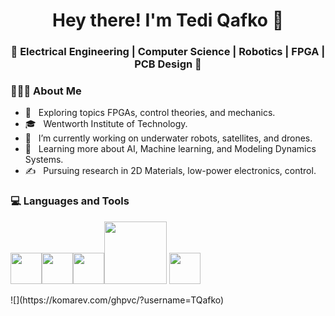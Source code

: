 <h1 align="center">Hey there! I'm Tedi Qafko 👋 </h1>
<h3 align="center">🚀 Electrical Engineering | Computer Science | Robotics | FPGA | PCB Design  🚀</h3>
<!-- <div>
<img width = "35%" align="right" alt="PIC" height="300px" src="https://www.kindpng.com/picc/m/262-2620644_transparent-computer-work-clipart-employee-clipart-hd-png.png" />
<div align="left">  -->
  <h3> 👨🏻‍💻 About Me </h3>

  - 🤔 &nbsp; Exploring topics FPGAs, control theories, and mechanics.
  - 🎓 &nbsp; Wentworth Institute of Technology.
  - 💼 &nbsp; I’m currently working on underwater robots, satellites, and drones.
  - 🌱 &nbsp; Learning more about AI, Machine learning, and Modeling Dynamics Systems.
  - ✍️ &nbsp; Pursuing research in 2D Materials, low-power electronics, control.
</div> 
</div>

<div>
  <h3> 💻 Languages and Tools </h3>
  <p>
   <img src="https://media.giphy.com/media/3rCcV6sC1o2GY/giphy.gif" width="50"><img src="https://i.giphy.com/media/LMt9638dO8dftAjtco/200.webp" width="50"><img src="https://i.giphy.com/media/IdyAQJVN2kVPNUrojM/200.webp" width="50"><img src="https://media.giphy.com/media/kH1DBkPNyZPOk0BxrM/giphy.gif" width="100"> <img src="https://www.mathworks.com/company/newsletters/articles/the-mathworks-logo-is-an-eigenfunction-of-the-wave-equation/_jcr_content/mainParsys/image_2.adapt.full.medium.gif/1469941373397.gif" width="50"> 
  <p>
</div> 
![](https://komarev.com/ghpvc/?username=TQafko)
